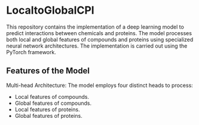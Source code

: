 # LocaltoGlobalCPI

This repository contains the implementation of a deep learning model to predict interactions between chemicals and proteins. 
The model processes both local and global features of compounds and proteins using specialized neural network architectures. 
The implementation is carried out using the PyTorch framework.

## Features of the Model
Multi-head Architecture: The model employs four distinct heads to process:
- Local features of compounds.
- Global features of compounds.
- Local features of proteins.
- Global features of proteins.

